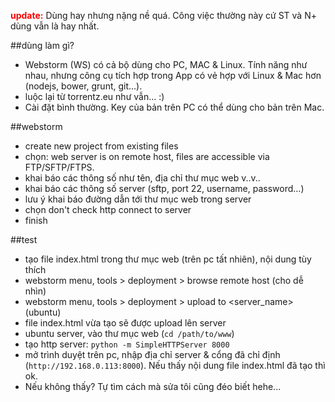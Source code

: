 <strong style="color:red;">update:</strong> Dùng hay nhưng nặng nề quá. Công việc thường này cứ ST và N+ dùng vẫn là hay nhất.

##dùng làm gì?
- Webstorm (WS) có cả bộ dùng cho PC, MAC & Linux. Tính năng như nhau, nhưng công cụ tích hợp trong App có vẻ hợp với Linux & Mac hơn (nodejs, bower, grunt, git...).
- luộc lại từ torrentz.eu như vẫn... :)
- Cài đặt bình thường. Key của bản trên PC có thể dùng cho bản trên Mac.

##webstorm
- create new project from existing files
- chọn: web server is on remote host, files are accessible via FTP/SFTP/FTPS.
- khai báo các thông số như tên, địa chỉ thư mục web v..v.. 
- khai báo các thông số server (sftp, port 22, username, password...)
- lưu ý khai báo đường dẫn tới thư mục web trong server
- chọn don't check http connect to server
- finish

##test
- tạo file index.html trong thư mục web (trên pc tất nhiên), nội dung tùy thích
- webstorm menu, tools > deployment > browse remote host (cho dễ nhìn)
- webstorm menu, tools > deployment > upload to <server_name>(ubuntu)
- file index.html vừa tạo sẽ được upload lên server
- ubuntu server, vào thư mục web (`cd /path/to/www`)
- tạo http server: `python -m SimpleHTTPServer 8000`
- mở trình duyệt trên pc, nhập địa chỉ server & cổng đã chỉ định (`http://192.168.0.113:8000`). Nếu thấy nội dung file index.html đã tạo thì ok.
- Nếu không thấy? Tự tìm cách mà sửa tôi cũng đéo biết hehe...